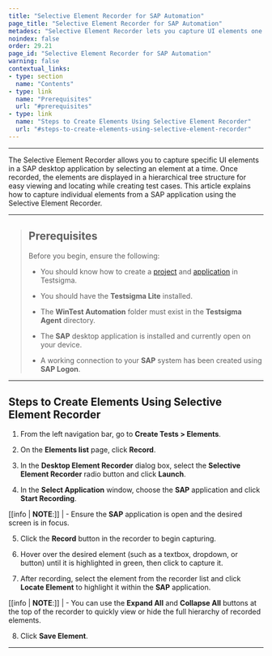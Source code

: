 ```yaml
---
title: "Selective Element Recorder for SAP Automation"
page_title: "Selective Element Recorder for SAP Automation"
metadesc: "Selective Element Recorder lets you capture UI elements one at a time in SAP apps and view them in a tree structure. This article explains how to use it."
noindex: false
order: 29.21
page_id: "Selective Element Recorder for SAP Automation"
warning: false
contextual_links:
- type: section
  name: "Contents"
- type: link
  name: "Prerequisites"
  url: "#prerequisites"
- type: link
  name: "Steps to Create Elements Using Selective Element Recorder"
  url: "#steps-to-create-elements-using-selective-element-recorder"
---
```


---

The Selective Element Recorder allows you to capture specific UI elements in a SAP desktop application by selecting an element at a time. Once recorded, the elements are displayed in a hierarchical tree structure for easy viewing and locating while creating test cases. This article explains how to capture individual elements from a SAP application using the Selective Element Recorder.

---

> ## **Prerequisites**
> 
> Before you begin, ensure the following:
> 
>  - You should know how to create a [project](https://testsigma.com/docs/projects/overview/) and [application](https://testsigma.com/docs/projects/applications/) in Testsigma.
> 
> - You should have the **Testsigma Lite** installed.
> 
> - The **WinTest Automation** folder must exist in the **Testsigma Agent** directory. 
> 
> - The **SAP** desktop application is installed and currently open on your device. 
> 
> - A working connection to your **SAP** system has been created using **SAP Logon**. 
---

## **Steps to Create Elements Using Selective Element Recorder**

1. From the left navigation bar, go to **Create Tests > Elements**.

2. On the **Elements list** page, click **Record**.

3. In the **Desktop Element Recorder** dialog box, select the **Selective Element Recorder** radio button and click **Launch**.

4. In the **Select Application** window, choose the **SAP** application and click **Start Recording**.

[[info | **NOTE**:]]
| - Ensure the **SAP** application is open and the desired screen is in focus.

5. Click the **Record** button in the recorder to begin capturing.

6. Hover over the desired element (such as a textbox, dropdown, or button) until it is highlighted in green, then click to capture it.

7. After recording, select the element from the recorder list and click **Locate Element** to highlight it within the **SAP** application.

[[info | **NOTE**:]]
| -  You can use the **Expand All** and **Collapse All** buttons at the top of the recorder to quickly view or hide the full hierarchy of recorded elements. 

8. Click **Save Element**. 

---
